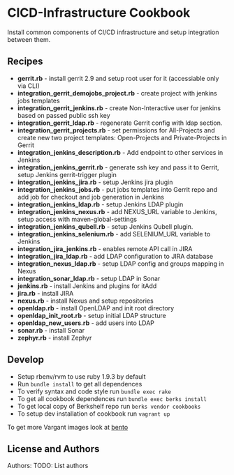 CICD-Infrastructure Cookbook
============================

Install common components of CI/CD infrastructure and setup integration between them.

Recipes
-------

- **gerrit.rb** - install gerrit 2.9 and setup root user for it (accessiable only via CLI)
- **integration_gerrit_demojobs_project.rb** - create project with jenkins jobs templates
- **integration_gerrit_jenkins.rb** - create Non-Interactive user for jenkins based on passed public ssh key
- **integration_gerrit_ldap.rb** - regenerate Gerrit config with ldap section.
- **integration_gerrit_projects.rb** - set permissions for All-Projects and create new two project templates: Open-Projects and Private-Projects in Gerrit
- **integration_jenkins_description.rb** - Add endpoint to other services in Jenkins
- **integration_jenkins_gerrit.rb** - generate ssh key and pass it to Gerrit, setup Jenkins gerrit-trigger plugin
- **integration_jenkins_jira.rb** - setup Jenkins jira plugin
- **integration_jenkins_jobs.rb** - put jobs templates into Gerrit repo and add job for checkout and job generation in Jenkins
- **integration_jenkins_ldap.rb** - setup Jenkins LDAP plugin
- **integration_jenkins_nexus.rb** - add NEXUS_URL variable to Jenkins, setup access with maven-global-settings
- **integration_jenkins_qubell.rb** - setup Jenkins Qubell plugin.
- **integration_jenkins_selenium.rb** - add SELENIUM_URL variable to Jenkins
- **integration_jira_jenkins.rb** - enables remote API call in JIRA
- **integration_jira_ldap.rb** - add LDAP configuration to JIRA database
- **integration_nexus_ldap.rb** - setup LDAP config and groups mapping in Nexus
- **integration_sonar_ldap.rb** - setup LDAP in Sonar
- **jenkins.rb** - install Jenkins and plugins for itAdd
- **jira.rb** - install JIRA
- **nexus.rb** - install Nexus and setup repositories
- **openldap.rb** - install OpenLDAP and init root directory
- **openldap_init_root.rb** - setup initial LDAP structure
- **openldap_new_users.rb** - add users into LDAP
- **sonar.rb** - install Sonar
- **zephyr.rb** - install Zephyr

Develop
-------
- Setup rbenv/rvm to use ruby 1.9.3 by default
- Run `bundle install` to get all dependences
- To verify syntax and code style run `bundle exec rake`
- To get all cookbook dependences run `bundle exec berks install`
- To get local copy of Berkshelf repo run `berks vendor cookbooks`
- To setup dev installation of cookbook run `vagrant up`

To get more Vargant images look at [bento](https://github.com/opscode/bento)


License and Authors
-------------------
Authors: TODO: List authors
